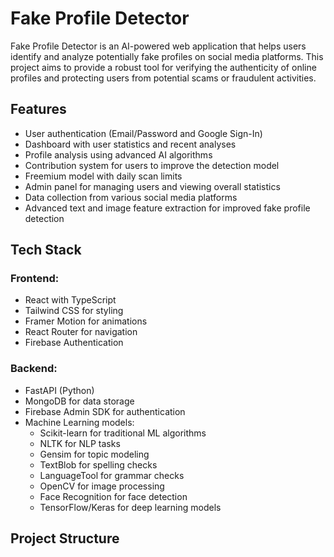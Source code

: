 # Fake Profile Detector

Fake Profile Detector is an AI-powered web application that helps users identify and analyze potentially fake profiles on social media platforms. This project aims to provide a robust tool for verifying the authenticity of online profiles and protecting users from potential scams or fraudulent activities.

## Features

- User authentication (Email/Password and Google Sign-In)
- Dashboard with user statistics and recent analyses
- Profile analysis using advanced AI algorithms
- Contribution system for users to improve the detection model
- Freemium model with daily scan limits
- Admin panel for managing users and viewing overall statistics
- Data collection from various social media platforms
- Advanced text and image feature extraction for improved fake profile detection

## Tech Stack

### Frontend:
- React with TypeScript
- Tailwind CSS for styling
- Framer Motion for animations
- React Router for navigation
- Firebase Authentication

### Backend:
- FastAPI (Python)
- MongoDB for data storage
- Firebase Admin SDK for authentication
- Machine Learning models:
  - Scikit-learn for traditional ML algorithms
  - NLTK for NLP tasks
  - Gensim for topic modeling
  - TextBlob for spelling checks
  - LanguageTool for grammar checks
  - OpenCV for image processing
  - Face Recognition for face detection
  - TensorFlow/Keras for deep learning models

## Project Structure
